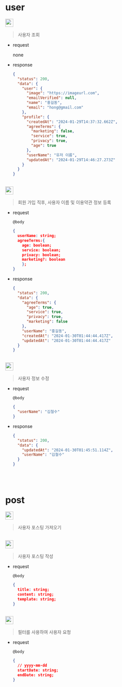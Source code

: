 # user

<img src="https://img.shields.io/badge/%7F%20%20GET%20%20%20%7F-/user-e1e1e1?labelColor=46C487&style=flat-square" height="25"/>

> 사용자 조회

- request

  none

- response

  ```json
  {
    "status": 200,
    "data": {
      "user": {
        "image": "https://imageurl.com",
        "emailVerified": null,
        "name": "홍길동",
        "email": "hong@gmail.com"
      },
      "profile": {
        "createdAt": "2024-01-29T14:37:32.662Z",
        "agreeTerms": {
          "marketing": false,
          "service": true,
          "privacy": true,
          "age": true
        },
        "userName": "유저 이름",
        "updatedAt": "2024-01-29T14:46:27.273Z"
      }
    }
  }
  ```

<br/>

<img src="https://img.shields.io/badge/%7F%20%20POST%20%7F-/user/profile-e1e1e1?labelColor=219BFD&style=flat-square" height="25"/>

> 회원 가입 직후, 사용자 이름 및 이용약관 정보 등록

- request

  `@body`

  ```json
  {
    userName: string;
    agreeTerms:{
      age: boolean;
      service: boolean;
      privacy: boolean;
      marketing?: boolean
      };
  }
  ```

- response

  ```json
  {
    "status": 200,
    "data": {
      "agreeTerms": {
        "age": true,
        "service": true,
        "privacy": true,
        "marketing": false
      },
      "userName": "홍길동",
      "createdAt": "2024-01-30T01:44:44.417Z",
      "updatedAt": "2024-01-30T01:44:44.417Z"
    }
  }
  ```

<br/>

<img src="https://img.shields.io/badge/%7F%20%20Patch%20%20%20%7F-/user/profile-e1e1e1?labelColor=F89331&style=flat-square" height="25"/>

> 사용자 정보 수정

- request

  `@body`

  ```json
  {
    "userName": "김철수"
  }
  ```

- response

  ```json
  {
    "status": 200,
    "data": {
      "updatedAt": "2024-01-30T01:45:51.114Z",
      "userName": "김철수"
    }
  }
  ```

<br />

<br />

# post

<img src="https://img.shields.io/badge/%7F%20%20GET%20%20%20%7F-/post-e1e1e1?labelColor=46C487&style=flat-square" height="25"/>

> 사용자 포스팅 가져오기

<br/>

<img src="https://img.shields.io/badge/%7F%20%20POST%20%7F-/post-e1e1e1?labelColor=219BFD&style=flat-square" height="25"/>

> 사용자 포스팅 작성

- request

  `@body`

  ```json
  {
    title: string;
    content: string;
    template: string;
  }
  ```

<br/>

<img src="https://img.shields.io/badge/%7F%20%20GET%20%20%20%7F-/post/filter-e1e1e1?labelColor=46C487&style=flat-square" height="25"/>

> 필터를 사용하여 사용자 요청

- request

  `@body`

  ```json
  {
    // yyyy-mm-dd
    startDate: string;
    endDate: string;
  }
  ```
